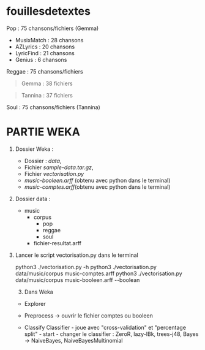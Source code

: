 # fouillesdetextes

Pop : 75 chansons/fichiers (Gemma)
- MusixMatch : 28 chansons
- AZLyrics : 20 chansons
- LyricFind : 21 chansons
- Genius : 6 chansons

Reggae : 75 chansons/fichiers
> Gemma : 38 fichiers

> Tannina : 37 fichiers

Soul : 75 chansons/fichiers (Tannina)


# PARTIE WEKA

1. Dossier Weka :
	- Dossier : *data*,
	- Fichier *sample-data.tar.gz*,
	- Fichier *vectorisation.py*
	- *music-booleen.arff* (obtenu avec python dans le terminal)
	- *music-comptes.arff*(obtenu avec python dans le terminal)
	
2. Dossier data :
	- music
		- corpus
			- pop
			- reggae
			- soul
		- fichier-resultat.arff

2. Lancer le script vectorisation.py dans le terminal 
	
	 python3 ./vectorisation.py -h
	 python3 ./vectorisation.py data/music/corpus music-comptes.arff
	 python3 ./vectorisation.py data/music/corpus music-booleen.arff --boolean
	 
	 3. Dans Weka
	
	 - Explorer
	 
	 - Preprocess -> ouvrir le fichier comptes ou booleen
	 
	 - Classify
	 		Classifier
	 			- joue avec "cross-validation" et "percentage split"
	 			- start
	 			- changer le classifier : ZeroR, lazy-lBk, trees-j48, Bayes -> NaiveBayes, NaiveBayesMultinomial
	 			
